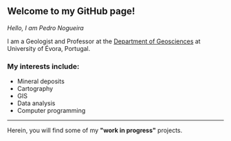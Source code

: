 ## Welcome to my GitHub page!


*Hello, I am Pedro Nogueira*

I am a Geologist and Professor at the [Department of Geosciences](https://www.dgeo.uevora.pt/)
at University of Évora, Portugal.

### My interests include:

- Mineral deposits
- Cartography
- GIS
- Data analysis
- Computer programming

---
Herein, you will find some of my **"work in progress"** projects.








